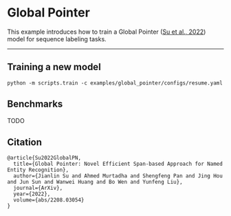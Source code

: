 # Global Pointer
This example introduces how to train a Global Pointer ([Su et al., 2022](https://arxiv.org/abs/2208.03054)) model for sequence labeling tasks.

---

## Training a new model
```
python -m scripts.train -c examples/global_pointer/configs/resume.yaml
```

## Benchmarks
TODO

## Citation
```
@article{Su2022GlobalPN,
  title={Global Pointer: Novel Efficient Span-based Approach for Named Entity Recognition},
  author={Jianlin Su and Ahmed Murtadha and Shengfeng Pan and Jing Hou and Jun Sun and Wanwei Huang and Bo Wen and Yunfeng Liu},
  journal={ArXiv},
  year={2022},
  volume={abs/2208.03054}
}
```
